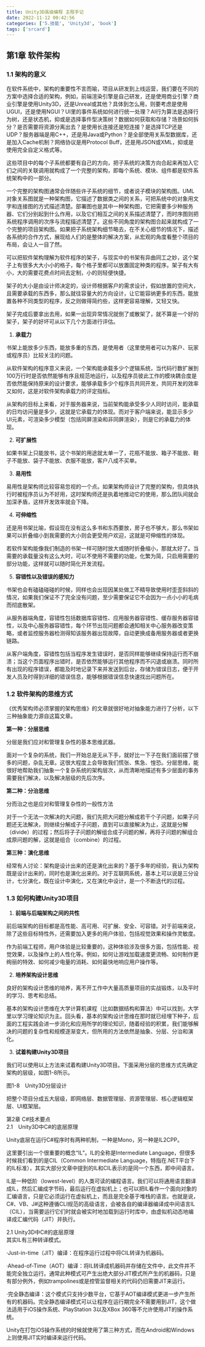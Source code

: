 ```yaml
---
title: Unity3D高级编程 主程手记
date: 2022-11-12 00:42:56
categories: ['5.技能', 'Unity3d', 'book']
tags: ['srcard']
---
```

  
  
## 第1章 软件架构

  
  
### 1.1 架构的意义  

在软件系统中，架构的重要性不言而喻，项目从研发到上线运营，我们要在不同的方案中选择合适的架构，例如，前端渲染引擎是自己研发，还是使用商业引擎？商业引擎是使用Unity3D，还是Unreal或其他？具体到怎么用，则要考虑是使用UGUI，还是使用NGUI？UI里的事件系统如何进行统一处理？AI行为算法是选择行为树，还是状态机，抑或是选择事件型决策树？数据如何获取和存储？场景如何拆分？是否需要将资源分离出去？是使用长连接还是短连接？是选择TCP还是UDP？服务器端是用C++，还是用Java或Python？是全部使用关系型数据库，还是加入Cache机制？网络协议是用Protocol Buff，还是用JSON或XML，抑或是使用完全自定义格式等。  
  
这些项目中的每个子系统都要有自己的方向，把子系统的决策方向合起来再加入它们之间的关联调用就构成了一个完整的架构，即每个系统、模块、组件都是软件系统架构中的一部分。  
  
一个完整的架构图通常会伴随些许子系统的细节，或者说子模块的架构图。UML对象关系图就是一种架构图，它描述了数据类之间的关系，可把系统中的对象用文字和连接图的方式描述清楚。部署图也是其中一种架构图，它把需要多少种服务器、它们分别起到什么作用，以及它们相互之间的关系描述清楚了，而时序图则把系统程序调用的次序与流程描述清楚了。这些不同角度的架构图合起来就构成了一个完整的项目架构图。如果把子系统架构细节略去，在不关心细节的情况下，描述各系统的合作方式，展现给人们的是整体的解决方案，从宏观的角度看整个项目的布局，会让人一目了然。  
  
可以把软件架构理解为软件程序的架子，与现实中的书架有异曲同工之妙，这个架子上有很多大大小小的格子，每个格子里都可以放置固定种类的程序。架子有大有小，大的需要花费点时间去定制，小的则轻便快捷。  
  
架子的大小是由设计师决定的，设计师根据客户的需求设计，假如放置的空间大，且需要承载的东西多，那么就往容量大的方向设计，让它能容纳更多的东西，能放置各种不同类型的程序，反之则做得简约些，这样更容易理解，又轻又快。  
  
架子完成后要拿出去用，如果一出现异常情况就倒了或散架了，就不算是一个好的架子，架子的好坏可从以下几个方面进行评估。  
  
1. **承载力**  
  
书架上能放多少东西，能放多重的东西，是使用者（这里使用者可以为客户、玩家或程序员）比较关注的问题。  
  
从软件架构的程序意义来说，一个架构能承载多少个逻辑系统，当代码行数扩展到100万行时是否依然能够有序且规范地运行，以及程序员彼此工作的模块耦合度是否依然能保持原来的设计要求，能够承载多少个程序员共同开发，共同开发的效率又如何，这是对软件架构承载力的评定指标。  
  
从架构的目标上来看，对于服务器来说，当前架构能承受多少人同时访问，能承载的日均访问量是多少，这就是它承载力的体现。而对于客户端来说，能显示多少UI元素，可渲染多少模型（包括同屏渲染和非同屏渲染），则是它的承载力的体现。  
  
2. **可扩展性**  
  
如果书架上只能放书，这个书架的用途就太单一了，花瓶不能放、箱子不能放、鞋子不能放、袋子不能放、衣服不能放，客户八成不买单。  
  
3. **易用性**  
  
易用性是架构师比较容易忽视的一个点。如果架构师设计了完整的架构，但具体执行时被程序员认为不好用，这时架构师还是执着地推动它的使用，那么团队间就会加深矛盾，这样开发效率就会下降。  
  
4. **可伸缩性**  
  
还是用书架比喻，假设现在没有这么多书和东西要放，房子也不够大，那么书架如果可以折叠缩小到我需要的大小则会更受用户欢迎，这就是可伸缩性的体现。  
  
若软件架构能像我们制造的书架一样可随时放大或随时折叠缩小，那就太好了。当需要的承载量没有这么大时，可以不使用不需要的功能，化繁为简，只启用需要的部分功能，这样就可以随时简化开发流程。  
  
5. **容错性以及错误的感知力**  
  
书架也会有磕磕碰碰的时候，同样也会出现因某处做工不精导致使用时歪歪斜斜的情况，如果我们保证不了完全没有问题，至少需要保证它不会因为一点小小的毛病而彻底散架。  
  
从服务器端角度，容错性包括数据库容错性、应用服务器容错性、缓存服务器容错性，以及中心服务器容错性，每个环节出现问题都会通知相关中心服务器改变策略，或者监控服务器检测得知该服务器出现故障，自动更换成备用服务器或者更换链路。  
  
从客户端角度，容错性包括当程序发生错误时，是否同样能够继续保持运行而不崩溃；当这个页面程序出错时，是否依然能够运行其他程序而不闪退或崩溃。同时所有出现的程序错误，都能及时地记录下来并发送到后台，存储为错误日志，便于开发人员及时得到详细的错误信息，能够根据错误信息快速找出问题所在。  
  
    
  
### 1.2 软件架构的思维方式  

《优秀架构师必须掌握的架构思维》的文章就很好地对抽象能力进行了分析，以下三种抽象能力源自这篇文章。

**第一种：分层思维**  
  
分层是我们应对和管理复杂性的基本思维武器。  
  
面对一个复杂的系统，我们一开始总是无从下手，就好比一下子在我们面前摆了很多的问题，杂乱无章。这很大程度上会导致我们慌张、焦急、惶恐。分层思维，能很好地帮助我们抽象一个复杂系统的架构层次，从而清晰地描述有多少层面的事务需要我们解决，以及解决层级的先后次序。  
  
**第二种：分治思维**  
  
分而治之也是应对和管理复杂性的一般性方法  
  
对于一个无法一次解决的大问题，我们先把大问题分解成若干个子问题，如果子问题还无法解决，则继续分解成子子问题，直到可以直接解决为止，这就是分解（divide）的过程；然后将子子问题的解组合成子问题的解，再将子问题的解组合成原问题的解，这就是组合（combine）的过程。  
  
**第三种：演化思维**  
  
经常有人讨论：架构是设计出来的还是演化出来的？基于多年的经验，我认为架构既是设计出来的，同时也是演化出来的。对于互联网系统，基本上可以说是三分设计，七分演化，既在设计中演化，又在演化中设计，是一个不断迭代的过程。  
    
  
### 1.3 如何构建Unity3D项目  

1. **前端与后端架构之间的共性**  
  
前后端架构的目标都是高性能、高可用、可扩展、安全、可容错。对于前端来说，除了这些目标特性外，还需要加入更多的用户体验，包括视觉效果和操作灵敏度。  
  
作为前端工程师，用户体验是比较重要的，这种体验涉及很多方面，包括性能、视觉效果，以及操作上的人性化等。例如，如何让游戏加载速度更流畅、如何制作更绚丽的特效、如何减少电量的消耗、如何最快地响应用户操作等。  
  
2. **培养架构设计思维**  
  
良好的架构设计思维的培养，离不开工作中大量高质量项目的实战锻炼，以及平时的学习、思考和总结。  
  
基本的架构设计思维在大学计算机课程（比如数据结构和算法）中可以找到，大学里以学习理论知识为主。回头看，基本的架构设计思维在那时就已经埋下种子，后面的工程实践会进一步消化和应用所学的理论知识，随着经验的积累，我们能够解决的问题的复杂性和规模逐渐变大，但所用的方法依然是抽象、分层、分治和演化。  
  
3. **试着构建Unity3D项目**  
  
我们可以使用以上方法来试着构建Unity3D项目。下面采用分层的思维方式先确定架构的层级，如图1-8所示。  
  
图1-8　Unity3D分层设计  
  
把整个项目分成五大层级，即网络层、数据管理层、资源管理层、核心逻辑框架层、UI框架层。  
  
  
第2章 C#技术要点  
2.1　Unity3D中C#的底层原理  
  
Unity底层在运行C#程序时有两种机制，一种是Mono，另一种是IL2CPP。  
  
这里要引出一个很重要的概念“IL”。IL的全称是Intermediate Language，但很多时候我们看到的是CIL（Common Intermediate Language，特指在.NET平台下的IL标准），其实大部分文章中提到的IL和CIL表示的是同一个东西，即中间语言。  
  
IL是一种低阶（lowest-level）的人类可读的编程语言。我们可以将通用语言翻译成IL，然后汇编成字节码，最后运行在虚拟机上；也可以把IL看作一个面向对象的汇编语言，只是它必须运行在虚拟机上，而且是完全基于堆栈的语言。也就是说，C#、VB、J#这种遵循CLI规范的高级语言，会被各自的编译器编译成中间语言IL（CIL），当需要运行它们时就会被实时地加载到运行时库中，由虚拟机动态地编译成汇编代码（JIT）并执行。  
  
  
2.1 Unity3D中C#的底层原理  
其实IL有三种转译模式。  
  
·Just-in-time（JIT）编译：在程序运行过程中将CIL转译为机器码。  
  
·Ahead-of-Time（AOT）编译：将IL转译成机器码并存储在文件中，此文件并不能完全独立运行。通常此种模式可产生出绝大部分JIT模式所产生的机器码，只是有部分例外，例如trampolines或是控管监督相关的代码仍旧需要JIT来运行。  
  
·完全静态编译：这个模式只支持少数平台，它基于AOT编译模式更进一步产生所有的机器码。完全静态编译模式可以让程序在运行期完全不需要用到JIT，这个做法适用于iOS操作系统、PlayStation 3以及XBox 360等不允许使用JIT的操作系统。  
  
Unity在打包iOS操作系统的时候就使用了第三种方式，而在Android和Windows上则使用JIT实时编译来运行代码。  
  
